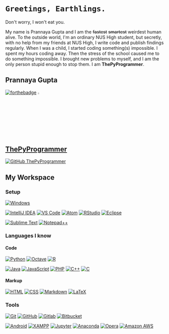 # ``Greetings, Earthlings.``
Don't worry, I won't eat you.


My name is Prannaya Gupta and I am the ~~fastest~~ ~~smartest~~ weirdest human alive. To the outside world, I'm an ordinary NUS High student, but secretly, with no help from my friends at NUS High, I write code and publish findings regularly. When I was a child, I started coding something(s) impossible. I spent my hours coding away. Then the stress of the school caused me to do something impossible. I brought new problems to myself, and I am the only person stupid enough to stop them. I am **ThePyProgrammer**.

## Prannaya Gupta
[![forthebadge](https://forthebadge.com/images/badges/powered-by-netflix.svg)](https://forthebadge.com)
<a href="mailto:prannayagupta@gmail.com"> <img src="https://img.icons8.com/fluent/48/000000/gmail.png" width="3.5%" />
  
## ThePyProgrammer
[![GitHub ThePyProgrammer](https://img.shields.io/github/followers/thepyprogrammer?label=follow&style=social)](https://github.com/ThePyProgrammer)

## My Workspace

### Setup
[![Windows](https://img.shields.io/badge/OS-Windows-informational?style=for-the-badge&logo=windows&logoColor=white&color=007ACC)](https://www.microsoft.com/en/windows/)

[![IntelliJ IDEA](https://img.shields.io/badge/IDE-IntelliJ-%23fe315d?style=for-the-badge&logo=intellij-idea)](https://www.jetbrains.com/idea/)
[![VS Code](https://img.shields.io/badge/IDE-VSCode-%23007ACC?style=for-the-badge&logo=Visual-studio-code)](https://code.visualstudio.com/)
[![Atom](https://img.shields.io/badge/IDE-Atom-%2360b57e?style=for-the-badge&logo=atom)](https://atom.io/)
[![RStudio](https://img.shields.io/badge/IDE-RStudio-75aadb?style=for-the-badge&logo=rstudio)](https://rstudio.com/)
[![Eclipse](https://img.shields.io/badge/IDE-Eclipse-f7941e?style=for-the-badge&logo=eclipse-ide&logoColor=2C2255)](https://www.eclipse.org/)

[![Sublime Text](https://img.shields.io/badge/Editor-Sublime_Text-informational?style=for-the-badge&logo=sublime-text&logoColor=white&color=ff9800)](https://www.sublimetext.com/)
[![Notepad++](https://img.shields.io/badge/Editor-Notepad++-informational?style=for-the-badge&logo=notepad%2B%2B&color=5bcf74)](https://notepad-plus-plus.org/)


### Languages I know

#### Code
[![Python](https://img.shields.io/badge/-Python-3776AB?style=for-the-badge&logo=python&logoColor=ffffff)](https://github.com/ThePyProgrammer?tab=repositories&q=&type=&language=python)
[![Octave](https://img.shields.io/badge/-Octave-%2336afd2?style=for-the-badge&logo=octave&logoColor=000000&labelColor=%2336afd2&color=%2336afd2)](https://www.gnu.org/software/octave/index)
[![R](https://img.shields.io/badge/-R-333333?style=for-the-badge&logo=R&logoColor=276DC3)](https://www.r-project.org/)


[![Java](https://img.shields.io/badge/-Java-%23ec2025?style=for-the-badge&logo=java&logoColor=ffffff&labelColor=%23ec2025&color=%23ec2025)](https://github.com/ThePyProgrammer?tab=repositories&q=&type=&language=java)
[![JavaScript](https://img.shields.io/badge/-JavaScript-%23F7DF1C?style=for-the-badge&logo=javascript&logoColor=000000&labelColor=%23F7DF1C&color=%23FFCE5A)](https://www.javascript.com/)
[![PHP](https://img.shields.io/badge/php-8892BF.svg?&style=for-the-badge&logo=php&logoColor=white)](https://www.php.net/)
[![C++](https://img.shields.io/badge/-C++-1f6aa4?style=for-the-badge&logo=C%2B%2B&logoColor=white)](https://www.cplusplus.com/)
[![C](https://img.shields.io/badge/-C-566fb5?style=for-the-badge&logo=C&logoColor=A8B9CC)](https://en.wikipedia.org/wiki/C_(programming_language))

#### Markup
[![HTML](https://img.shields.io/badge/-HTML-e44d26?style=for-the-badge&logo=HTML5&logoColor=white)](https://en.wikipedia.org/wiki/HTML)
[![CSS](https://img.shields.io/badge/-CSS-1572B6?style=for-the-badge&logo=CSS3&logoColor=white)](https://en.wikipedia.org/wiki/CSS)
[![Markdown](https://img.shields.io/badge/-Markdown-333333?style=for-the-badge&logo=markdown)](https://en.wikipedia.org/wiki/Markdown)
[![LaTeX](https://img.shields.io/badge/latex-008080.svg?&style=for-the-badge&logo=latex&logoColor=white)](https://www.latex-project.org/)


### Tools
[![Git](https://img.shields.io/badge/-Git-%23F05032?style=for-the-badge&logo=git&logoColor=%23ffffff)](https://git-scm.com/)
[![GitHub](https://img.shields.io/badge/-GitHub-333333?style=for-the-badge&logo=github)](https://github.com/ThePyProgrammer)
[![Gitlab](https://img.shields.io/badge/-Gitlab-554387?style=for-the-badge&logo=gitlab)](https://gitlab.com/ThePyProgrammer)
[![Bitbucket](https://img.shields.io/badge/-Bitbucket-075bd5?style=for-the-badge&logo=bitbucket&logoColor=white)](https://bitbucket.org/ThePyProgrammer/)

[![Android](https://img.shields.io/badge/-Android-%23555?style=for-the-badge&logo=android&logoColor=%3ddc84)](https://developer.android.com/)
[![XAMPP](https://img.shields.io/badge/xampp-FB7A24.svg?&style=for-the-badge&logo=xampp&logoColor=white)](https://en.wikipedia.org/wiki/XAMPP)
[![Jupyter](https://img.shields.io/badge/jupyter-F3631D.svg?&style=for-the-badge&logo=jupyter&logoColor=white)](https://jupyter.org/)
[![Anaconda](https://img.shields.io/badge/-Anaconda-46b149?style=for-the-badge&logo=anaconda&logoColor=%23ffffff)](https://www.anaconda.com/)
[![Opera](https://img.shields.io/badge/opera-FF1B2D.svg?&style=for-the-badge&logo=opera&logoColor=white)](https://www.opera.com/)
[![Amazon AWS](https://img.shields.io/badge/Amazon%20AWS-232F3E?style=for-the-badge&logo=amazon-aws)](https://aws.amazon.com/)
